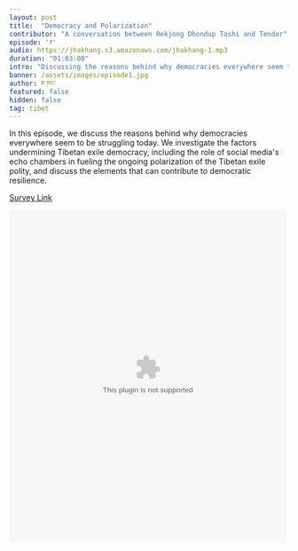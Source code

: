 ```yaml
---
layout: post
title:  "Democracy and Polarization"
contributor: "A conversation between Rekjong Dhondup Tashi and Tendor"
episode: '༡'
audio: https://jhakhang.s3.amazonaws.com/jhakhang-1.mp3
duration: "01:03:00"
intro: "Discussing the reasons behind why democracies everywhere seem to be struggling today"
banner: /assets/images/episode1.jpg
author: ཇ་ཁང་
featured: false
hidden: false
tag: tibet
---
```

In this episode, we discuss the reasons behind why democracies everywhere seem to be struggling today. We investigate the factors undermining Tibetan exile democracy, including the role of social media's echo chambers in fueling the ongoing polarization of the Tibetan exile polity, and discuss the elements that can contribute to democratic resilience.   

[Survey Link](https://www.surveymonkey.com/r/Jhakhang1)

<embed type="/texthtml" src="https://www.surveymonkey.com/r/Jhakhang1" width="500" height="600">


